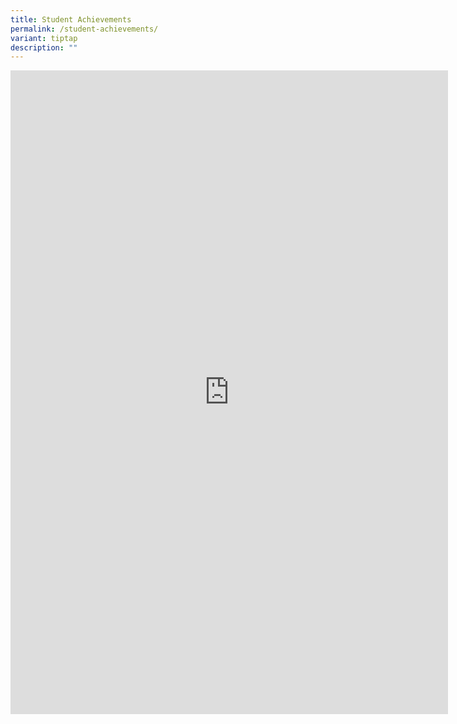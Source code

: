 ```yaml
---
title: Student Achievements
permalink: /student-achievements/
variant: tiptap
description: ""
---
```

<div class="iframe-wrapper">
<iframe height="1030" width="700" allowfullscreen="true" frameborder="0" src="https://docs.google.com/presentation/d/e/2PACX-1vSDU9dPSjYXP5hnicL44LFV4B3o6BgwKv-ZR_wC6EfPFmCarJJuV1DdRo86xi0J4LNyoJB7dzwhPgx7/embed?start=true&amp;loop=true&amp;delayms=7500"></iframe>
</div>
<p></p>